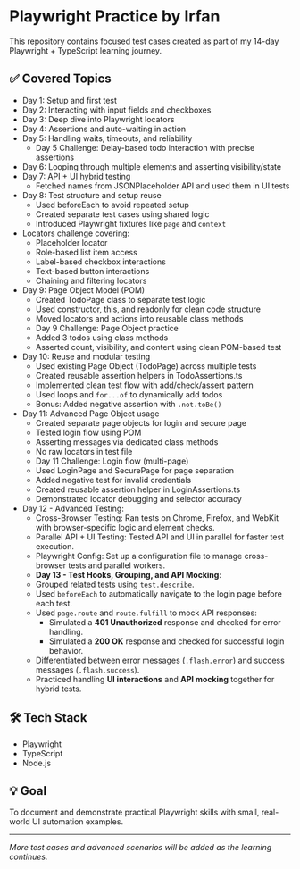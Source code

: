 # Playwright Practice by Irfan

This repository contains focused test cases created as part of my 14-day Playwright + TypeScript learning journey.

## ✅ Covered Topics

- Day 1: Setup and first test  
- Day 2: Interacting with input fields and checkboxes  
- Day 3: Deep dive into Playwright locators  
- Day 4: Assertions and auto-waiting in action  
- Day 5: Handling waits, timeouts, and reliability  
  - Day 5 Challenge: Delay-based todo interaction with precise assertions
- Day 6: Looping through multiple elements and asserting visibility/state
- Day 7: API + UI hybrid testing
  - Fetched names from JSONPlaceholder API and used them in UI tests
- Day 8: Test structure and setup reuse
  - Used beforeEach to avoid repeated setup
  - Created separate test cases using shared logic
  - Introduced Playwright fixtures like `page` and `context`
- Locators challenge covering:
  - Placeholder locator
  - Role-based list item access
  - Label-based checkbox interactions
  - Text-based button interactions
  - Chaining and filtering locators
- Day 9: Page Object Model (POM)
  - Created TodoPage class to separate test logic
  - Used constructor, this, and readonly for clean code structure
  - Moved locators and actions into reusable class methods
  - Day 9 Challenge: Page Object practice
  - Added 3 todos using class methods
  - Asserted count, visibility, and content using clean POM-based test
- Day 10: Reuse and modular testing
  - Used existing Page Object (TodoPage) across multiple tests
  - Created reusable assertion helpers in TodoAssertions.ts
  - Implemented clean test flow with add/check/assert pattern
  - Used loops and `for...of` to dynamically add todos
  - Bonus: Added negative assertion with `.not.toBe()`
- Day 11: Advanced Page Object usage
  - Created separate page objects for login and secure page
  - Tested login flow using POM
  - Asserting messages via dedicated class methods
  - No raw locators in test file
  - Day 11 Challenge: Login flow (multi-page)
  - Used LoginPage and SecurePage for page separation
  - Added negative test for invalid credentials
  - Created reusable assertion helper in LoginAssertions.ts
  - Demonstrated locator debugging and selector accuracy
- Day 12 - Advanced Testing:
  - Cross-Browser Testing: Ran tests on Chrome, Firefox, and WebKit with browser-specific logic and element checks.
  - Parallel API + UI Testing: Tested API and UI in parallel for faster test execution.
  - Playwright Config: Set up a configuration file to manage cross-browser tests and parallel workers.
  - **Day 13 - Test Hooks, Grouping, and API Mocking**:
  - Grouped related tests using `test.describe`.
  - Used `beforeEach` to automatically navigate to the login page before each test.
  - Used `page.route` and `route.fulfill` to mock API responses:
    - Simulated a **401 Unauthorized** response and checked for error handling.
    - Simulated a **200 OK** response and checked for successful login behavior.
  - Differentiated between error messages (`.flash.error`) and success messages (`.flash.success`).
  - Practiced handling **UI interactions** and **API mocking** together for hybrid tests.


## 🛠 Tech Stack

- Playwright  
- TypeScript  
- Node.js

## 💡 Goal

To document and demonstrate practical Playwright skills with small, real-world UI automation examples.

---

_More test cases and advanced scenarios will be added as the learning continues._
